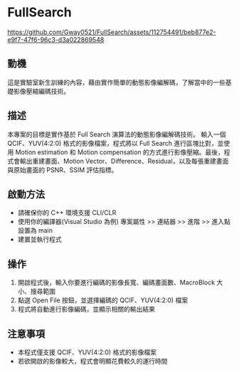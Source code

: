 # FullSearch
https://github.com/Gway0521/FullSearch/assets/112754491/beb877e2-e9f7-47f6-96c3-d3a022869548

## 動機
這是實驗室新生訓練的內容，藉由實作簡單的動態影像編解碼，了解當中的一些基礎影像壓縮編碼技術。

## 描述
本專案的目標是實作基於 Full Search 演算法的動態影像編解碼技術。
輸入一個 QCIF、YUV(4:2:0) 格式的影像檔案，程式將以 Full Search 進行區塊比對，並使用 Motion estimation 和 Motion compensation 的方式進行影像壓縮。最後，程式會輸出重建畫面、Motion Vector、Difference、Residual，以及每張重建畫面與原始畫面的 PSNR、SSIM 評估指標。

## 啟動方法
- 請確保你的 C++ 環境支援 CLI/CLR
- 使用你的編譯器(Visual Studio 為例) 專案屬性 >> 連結器 >> 進階 >> 進入點 設置為 main
- 建置並執行程式

## 操作
1. 開啟程式後，輸入你要進行編碼的影像長寬、編碼畫面數、MacroBlock 大小、搜尋範圍
2. 點選 Open File 按鈕，並選擇編碼的 QCIF、YUV(4:2:0) 檔案
3. 程式將自動進行影像編碼，並顯示相關的輸出結果

## 注意事項
- 本程式僅支援 QCIF、YUV(4:2:0) 格式的影像檔案
- 若欲開啟的影像較大，程式會明顯花費較久的運行時間





